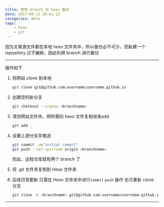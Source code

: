 ```yaml
---
title: 使用 branch 对 hexo 备份
date: 2017-09-12 20:41:13
categories: Note
tags: 
    - hexo
    - git
---
```

因为文章源文件都在本地 hexo 文件夹中，所以备份必不可少，而新建一个 repository 过于臃肿，因此利用 branch 进行备份<!--more-->

---

操作如下

1. 将网站 clone 到本地

    ```sh
    git clone git@github.com:username/username.github.io
    ```

2. 创建空的新分支

    ```sh
    git checkout --orphan <branchname>
    ```

3. 清空网站文件夹，把所需的 hexo 文件复制进来add

    ```sh
    git add .
    ```

4. 设置上游分支并推送

    ```sh
    git commit -am"initial commit"
    git push --set-upstream origin <branchname>
    ```

    到此，远程仓库就有两个 branch 了

5. 将 .git 文件夹复制到 Hexo 文件夹

6. 后续日常更新
只需在 Hexo 文件夹中进行`commit` `push` 操作
也可重新 clone 分支

    ```sh
    git clone -b <branchname> git@github.com:username/username.github.io
    ```

---
